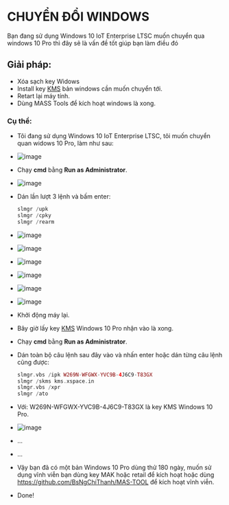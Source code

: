 # CHUYỂN ĐỔI WINDOWS #
Bạn đang sử dụng Windows 10 IoT Enterprise LTSC muốn chuyển qua windows 10 Pro thì đây sẽ là vấn đề tốt giúp bạn làm điều đó

## Giải pháp: ##
  - Xóa sạch key Widows
  - Install key [KMS](https://github.com/BsNgChiThanh/KeyKMS) bản windows cần muốn chuyển tới.
  - Retart lại máy tính.
  - Dùng MASS Tools để kích hoạt windows là xong.

### Cụ thể: ###
  - Tôi đang sử dụng Windows 10 IoT Enterprise LTSC, tôi muốn chuyển quan widows 10 Pro, làm như sau:
  - ![image](https://github.com/BsNgChiThanh/ChuyenDoiWindows/assets/82578024/f358d99c-f453-488e-be51-77a90c5186f1)
  - Chạy **cmd** bằng **Run as Administrator**.
  - ![image](https://github.com/BsNgChiThanh/ChuyenDoiWindows/assets/82578024/318e3df7-7440-49a0-801c-3fc6b6894573)
  - Dán lần lượt 3 lệnh và bấm enter:

    ```php
    slmgr /upk
    slmgr /cpky
    slmgr /rearm
    ```
  - ![image](https://github.com/BsNgChiThanh/ChuyenDoiWindows/assets/82578024/688ee126-b15e-401c-85fd-761b07a37a82)
  - ![image](https://github.com/BsNgChiThanh/ChuyenDoiWindows/assets/82578024/0518f962-3f7a-4b14-8054-d15bf8380d80)
  - ![image](https://github.com/BsNgChiThanh/ChuyenDoiWindows/assets/82578024/597e38bf-5cd0-4790-b4a0-5916e95e0e6b)
  - ![image](https://github.com/BsNgChiThanh/ChuyenDoiWindows/assets/82578024/825b1e81-04d6-4b6e-8393-9301e2214a55)
  - ![image](https://github.com/BsNgChiThanh/ChuyenDoiWindows/assets/82578024/adf64eed-9522-4ce4-bef4-156522357334)
  - ![image](https://github.com/BsNgChiThanh/ChuyenDoiWindows/assets/82578024/3e7a5ce0-d723-4cf8-af2c-a28b9ba2d990)
  - Khởi động máy lại.
  - Bây giờ lấy key [KMS](https://github.com/BsNgChiThanh/KeyKMS) Windows 10 Pro nhận vào là xong.
  - Chạy **cmd** bằng **Run as Administrator**.
  - Dán toàn bộ câu lệnh sau đây vào và nhấn enter hoặc dán từng câu lệnh cũng được:
    ```php
    slmgr.vbs /ipk W269N-WFGWX-YVC9B-4J6C9-T83GX
    slmgr /skms kms.xspace.in
    slmgr.vbs /xpr
    slmgr /ato
    ```
  - Với: W269N-WFGWX-YVC9B-4J6C9-T83GX là key KMS Windows 10 Pro.
  - ![image](https://github.com/BsNgChiThanh/ChuyenDoiWindows/assets/82578024/e8e31e3e-7d31-4a15-a82b-8f33377bc674)
  - ...
  - ...
  - Vậy bạn đã có một bản Windows 10 Pro dùng thử 180 ngày, muốn sử dụng vĩnh viễn bạn dùng key MAK hoặc retail để kích hoạt hoặc dùng https://github.com/BsNgChiThanh/MAS-TOOL để kích hoạt vĩnh viễn.
  - Done!

  






    



